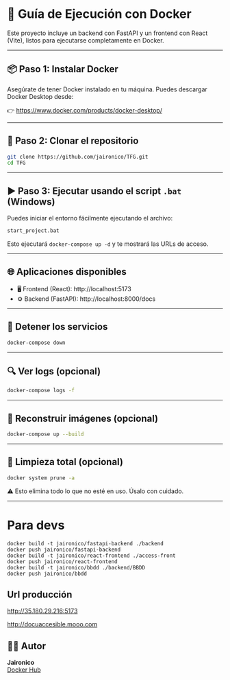 
# 🐳 Guía de Ejecución con Docker

Este proyecto incluye un backend con FastAPI y un frontend con React (Vite), listos para ejecutarse completamente en Docker.

---

## 📦 Paso 1: Instalar Docker

Asegúrate de tener Docker instalado en tu máquina. Puedes descargar Docker Desktop desde:

👉 https://www.docker.com/products/docker-desktop/

---

## 📁 Paso 2: Clonar el repositorio

```bash
git clone https://github.com/jaironico/TFG.git
cd TFG
```
---

## ▶️ Paso 3: Ejecutar usando el script `.bat` (Windows)

Puedes iniciar el entorno fácilmente ejecutando el archivo:

```bash
start_project.bat
```

Esto ejecutará `docker-compose up -d` y te mostrará las URLs de acceso.

---

## 🌐 Aplicaciones disponibles

- 🖥️ Frontend (React): http://localhost:5173  
- ⚙️ Backend (FastAPI): http://localhost:8000/docs

---

## 🛑 Detener los servicios

```bash
docker-compose down
```

---

## 🔍 Ver logs (opcional)

```bash
docker-compose logs -f
```

---

## 🔧 Reconstruir imágenes (opcional)

```bash
docker-compose up --build
```

---

## 🧼 Limpieza total (opcional)

```bash
docker system prune -a
```

⚠️ Esto elimina todo lo que no esté en uso. Úsalo con cuidado.

---

# Para devs
    docker build -t jaironico/fastapi-backend ./backend
    docker push jaironico/fastapi-backend
    docker build -t jaironico/react-frontend ./access-front
    docker push jaironico/react-frontend
    docker build -t jaironico/bbdd ./backend/BBDD
    docker push jaironico/bbdd

## Url producción
http://35.180.29.216:5173

http://docuaccesible.mooo.com

## 🧑‍💻 Autor

**Jaironico**  
[Docker Hub](https://hub.docker.com/u/jaironico)
